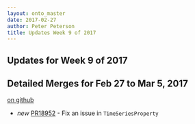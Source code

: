 ```yaml
---
layout: onto_master
date: 2017-02-27
author: Peter Peterson
title: Updates Week 9 of 2017
---
```

Updates for Week 9 of 2017
--------------------------

Detailed Merges for Feb 27 to Mar 5, 2017
-----------------------------------------
[on github](https://github.com/mantidproject/mantid/pulls?q=is%3Apr+merged%3A2017-02-28..2017-03-05)

* *new* [PR18952](https://github.com/mantidproject/mantid/pull/18952) - Fix an issue in `TimeSeriesProperty`
